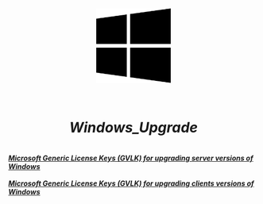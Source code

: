  <br/>
<p align="center">
<img src="./Windows.png" width="150" height="150"/>
</p><br/>
<h1 align="Center"><i>Windows_Upgrade</i></h1>
 <br/>
<i> <a href="Microsoft_Generic_License_Keys_(GVLK)_for_upgrading_server_versions_of_Windows.html"><b>Microsoft Generic License Keys (GVLK) for upgrading server versions of Windows</b></a><br/><i/>
 <br/>
<i> <a href="https://github.com/dimoroz772/Windows_Upgrade_Or_Install_Keys/blob/main/Microsoft_Generic_License_Keys_(GVLK)_for_upgrading_clients_versions_of_Windows.md"><b>Microsoft Generic License Keys (GVLK) for upgrading clients versions of Windows</b></a><br/><i/>
